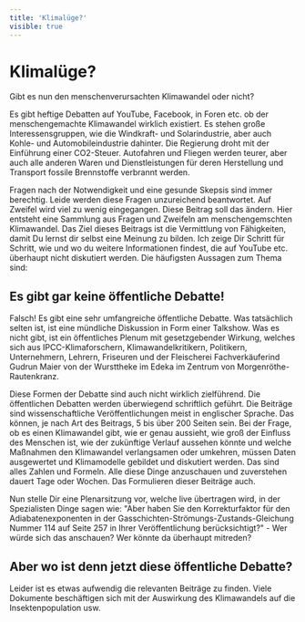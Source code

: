 ```yaml
---
title: 'Klimalüge?'
visible: true
---
```


# Klimalüge?

Gibt es nun den menschenverursachten Klimawandel oder nicht?

Es gibt heftige Debatten auf YouTube, Facebook, in Foren etc. ob der menschengemachte Klimawandel wirklich existiert. Es stehen große Interessensgruppen, wie die Windkraft- und Solarindustrie, aber auch  Kohle- und Automobileindustrie dahinter. Die Regierung droht mit der Einführung einer CO2-Steuer. Autofahren und Fliegen werden teurer, aber auch alle anderen Waren und Dienstleistungen für deren Herstellung und Transport fossile Brennstoffe verbrannt werden.

Fragen nach der Notwendigkeit und eine gesunde Skepsis sind immer berechtig. Leide werden diese Fragen unzureichend beantwortet. Auf Zweifel wird viel zu wenig eingegangen. Diese Beitrag soll das ändern. Hier entsteht eine Sammlung aus Fragen und Zweifeln am menschengemschten Klimawandel. Das Ziel dieses Beitrags ist die Vermittlung von Fähigkeiten, damit Du lernst dir selbst eine Meinung zu bilden. Ich zeige Dir Schritt für Schritt, wie und wo du weitere Informationen findest, die auf YouTube etc. überhaupt nicht diskutiert werden. Die häufigsten Aussagen zum Thema sind:

## Es gibt gar keine öffentliche Debatte!

Falsch! Es gibt eine sehr umfangreiche öffentliche Debatte. Was tatsächlich selten ist, ist eine mündliche Diskussion in Form einer Talkshow. Was es nicht gibt, ist ein öffentliches Plenum mit gesetzgebender Wirkung, welches sich aus IPCC-Klimaforschern, Klimawandelkritikern, Politikern, Unternehmern, Lehrern, Friseuren und der Fleischerei Fachverkäuferind Gudrun Maier von der Wursttheke im Edeka im Zentrum von Morgenröthe-Rautenkranz.

Diese Formen der Debatte sind auch nicht wirklich zielführend. Die öffentlichen Debatten werden überwiegend schriftlich geführt. Die Beiträge sind wissenschaftliche Veröffentlichungen meist in englischer Sprache. Das können, je nach Art des Beitrags, 5 bis über 200 Seiten sein. Bei der Frage, ob es einen Klimawandel gibt, wie er genau aussieht, wie groß der Einfluss des Menschen ist, wie der zukünftige Verlauf aussehen könnte und welche Maßnahmen den Klimawandel verlangsamen oder umkehren, müssen Daten ausgewertet und Klimamodelle gebildet und diskutiert werden. Das sind alles Zahlen und Formeln. Alle diese Dinge anzuschauen und zuverstehen dauert Tage oder Wochen. Das Formulieren dieser Beiträge auch.

Nun stelle Dir eine Plenarsitzung vor, welche live übertragen wird, in der Spezialisten Dinge sagen wie: "Aber haben Sie den Korrekturfaktor für den Adiabatenexponenten in der Gasschichten-Strömungs-Zustands-Gleichung Nummer 114 auf Seite 257 in Ihrer Veröffentlichung berücksichtigt?" - Wer würde sich das anschauen? Wer könnte da überhaupt mitreden?

## Aber wo ist denn jetzt diese öffentliche Debatte?

Leider ist es etwas aufwendig die relevanten Beiträge zu finden. Viele Dokumente beschäftigen sich mit der Auswirkung des Klimawandels auf die Insektenpopulation usw. 

